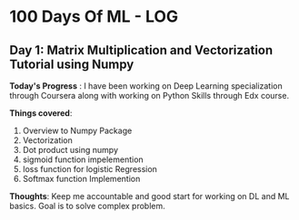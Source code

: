 
# 100 Days Of ML - LOG

## Day 1: Matrix Multiplication and Vectorization Tutorial using Numpy 
 
**Today's Progress** : I have been working on Deep Learning specialization through Coursera along with working on Python Skills through Edx course. 


**Things covered**: 
  1. Overview to Numpy Package 
  2. Vectorization 
  3. Dot product using numpy 
  4. sigmoid function impelemention
  5. loss function for logistic Regression 
  6. Softmax function Implemention 

**Thoughts**: Keep me accountable and good start for working on DL and ML basics. Goal is to solve complex problem. 
